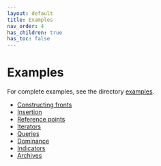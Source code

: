 ```yaml
---
layout: default
title: Examples
nav_order: 4
has_children: true
has_toc: false
---
```

# Examples

For complete examples, see the directory [examples](https://github.com/alandefreitas/pareto-front/blob/master/examples).



- [Constructing fronts](examples/constructing-fronts.md)
- [Insertion](examples/insertion.md)
- [Reference points](examples/reference-points.md)
- [Iterators](examples/iterators.md)
- [Queries](examples/queries.md)
- [Dominance](examples/dominance.md)
- [Indicators](examples/indicators.md)
- [Archives](examples/archives.md)


<!-- Generated with mdsplit: https://github.com/alandefreitas/mdsplit -->
